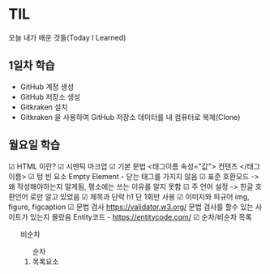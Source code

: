 # TIL
오늘 내가 배운 것들(Today I Learned)

## 1일차 학습 

- GitHub 계정 생성 
- GitHub 저장소 생성
- Gitkraken 설치
- Gitkraken 을 사용하여 GitHub 저장소 데이터를 내 컴퓨터로 복제(Clone)

## 월요일 학습

☑︎ HTML 이란?
☑︎ 시멘틱 마크업
☑︎ 기본 문법
    <태그이름 속성="값"> 컨텐츠 </태그이름>
☑︎ 텅 빈 요소 
    Empty Element - 닫는 태그를 가지지 않음
☑︎ 표준 호환모드 
    <!doctype HTML> -> 왜 작성해야하는지 알게됨, 평소에는 쓰는 이유를 알지 못함
☑︎ 주 언어 설정 
    <meta charset="utf-8"> -> 한글 호환언어 로만 알고 있었음
☑︎ 제목과 단락
    h1 단 1회만 사용 <!--주석-->
☑︎ 이미지와 피규어 
    img, figure, figcaption
☑︎ 문법 검사
    https://validator.w3.org/ 문법 검사를 할수 있는 사이트가 있는지 몰랐음
    Entity코드 - https://entitycode.com/
☑︎ 순차/비순차 목록 
    <ul>비순차
    <ol>순차
    <li>목록요소